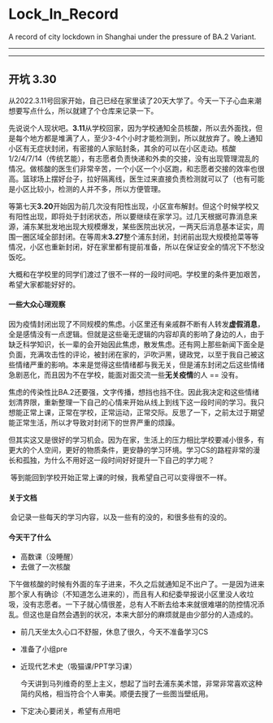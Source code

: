 # Lock_In_Record
A record of city lockdown in Shanghai under the pressure of BA.2 Variant.

---

---



## 开坑 3.30

​	从2022.3.11号回家开始，自己已经在家里读了20天大学了。今天一下子心血来潮想要写点什么，所以就建了个仓库来记录一下。

​	先说说个人现状吧。**3.11**从学校回家，因为学校通知全员核酸，所以去外面找，但是每个地方都是堆满了人，至少3-4个小时才能检测到，所以就放弃了。晚上通知小区有无症状封闭，有密接的人家贴封条，其余的可以在小区走动。核酸1/2/4/7/14（传统艺能），有志愿者负责快递和外卖的交接，没有出现管理混乱的情况。做核酸的医生们非常辛苦，一个小区一个小区跑，和志愿者交接的效率也很高。篮球场上摆好台子，拉好隔离线，医生过来直接负责检测就可以了（也有可能是小区比较小，检测的人并不多，所以方便管理。

​	等第七天**3.20**开始因为前几次没有阳性出现，小区宣布解封。但这个时候学校又有阳性出现，即将处于封闭状态，所以要继续在家学习。过几天根据可靠消息来源，浦东某批发地出现大规模爆发，某些医院出状况，一两天后消息基本证实，周围一圈区域全部封闭。在等周末**3.27**整个浦东封闭，封闭前出现大规模抢菜等等情况，小区也重新封闭，好在家里都有提前准备，所以在保证安全的情况下不愁没饭吃。

​	大概和在学校里的同学们渡过了很不一样的一段时间吧。学校里的条件更加艰苦，希望大家都能好好的。

#### 一些大众心理观察

​	因为疫情封闭出现了不同规模的焦虑。小区里还有亲戚群不断有人转发**虚假消息**，全是感情没有一点逻辑。但就是这些毫无逻辑的内容却真的影响了身边的人，由于缺乏科学知识，长一辈的会开始因此焦虑，散发焦虑。还有网上那些新闻下面全是负面，充满攻击性的评论，被封闭在家的，沪吹沪黑，键政党，以至于我自己被这些情绪严重的影响。本来是觉得这些情绪都与我无关，但是浦东封闭之后这些情绪急剧恶化，而且因为不在学校，能面对面交流一些**无关疫情**的人 == 没有。

​	焦虑的传染性比BA.2还要强，文字传播，想挡也挡不住。因此我决定和这些情绪划清界限，重新整理一下自己的心情来开始从线上到线下这一段时间的学习。我只想能正常上课，正常在学校，正常运动，正常交际。反思了一下，之前太过于期望能正常生活，所以才导致对封闭下的世界严重的烦躁。

​	但其实这又是很好的学习机会。因为在家，生活上的压力相比学校要减小很多，有更大的个人空间，更好的物质条件，更安静的学习环境。学习CS的路程非常的漫长和孤独，为什么不用好这一段时间好好提升一下自己的学力呢？

​	等到能回到学校开始正常上课的时候，我希望自己可以变得很不一样。

#### 关于文档

​	会记录一些每天的学习内容，以及一些有的没的，和很多些有的没的。

#### 今天干了什么

- 高数课（没睡醒）
- 去做了一次核酸

​	下午做核酸的时候有外面的车子进来，不久之后就通知足不出户了。一是因为进来那个家人有确诊（不知道怎么进来的），而且有人和纪委举报说小区里没人收垃圾，没有志愿者。一下子就心情很差，总有人不断去给本来就很难堪的防控情况添乱。但这也是自然会遇到的状况，本来大部分的麻烦就是由少部分的人造成的。

- 前几天坐太久心口不舒服，休息了很久，今天不准备学习CS

- 准备了小组pre

- 近现代艺术史（吸猫课/PPT学习课）

  今天讲到马列维奇的至上主义，想起了当时去浦东美术馆，非常非常喜欢这种简约风格，相当符合个人审美。顺便去搜了一些图当壁纸用。

- 下定决心要闭关，希望有点用吧



​	



​	

